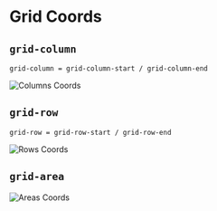 # Grid Coords

## `grid-column`

```
grid-column = grid-column-start / grid-column-end
```

![Columns Coords](https://github.com/damianc/dev-notes/blob/master/_images/css/grid-prop-column.png "Columns Coords")

## `grid-row`

```
grid-row = grid-row-start / grid-row-end
```

![Rows Coords](https://github.com/damianc/dev-notes/blob/master/_images/css/grid-prop-row.png "Rows Coords")

## `grid-area`

![Areas Coords](https://github.com/damianc/dev-notes/blob/master/_images/css/grid-prop-area.png "Areas Coords")